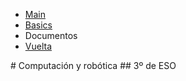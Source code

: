 <style type="text/css">
ul + p {
		margin-top: 2em;
		}
	.article h2 {
		font-family: Georgia;
		font-size: 14px;
		text-transform: uppercase;
		letter-spacing: .25em;
		margin-bottom: 2.5em;
		}
	.article h3 {
		font-weight: normal;
		text-transform: uppercase;
		letter-spacing: .15em;
		}
	.article p + h3 {
			margin-top: 5em;
		}
	.article pre + h3 {
			margin-top: 6em;
		}
</style>
<ul id="ProjectSubmenu">
    <li><a href="../python-first-test/" title="Menu 1">Main</a></li>
    <li><a href="../../drancope-clases" title="Basics">Basics</a></li>
    <li><a class="selected" title="Documentation">Documentos</a></li>
    <li><a href="../" title="vuelta">Vuelta</a></li>
</ul>
# Computación y robótica
## 3º de ESO
